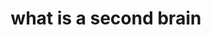 ---
title: "what is a second brain"
lastmod: "2023-08-15"
tags:
- "personal-growth"
weight: -1
enableToc: true

---